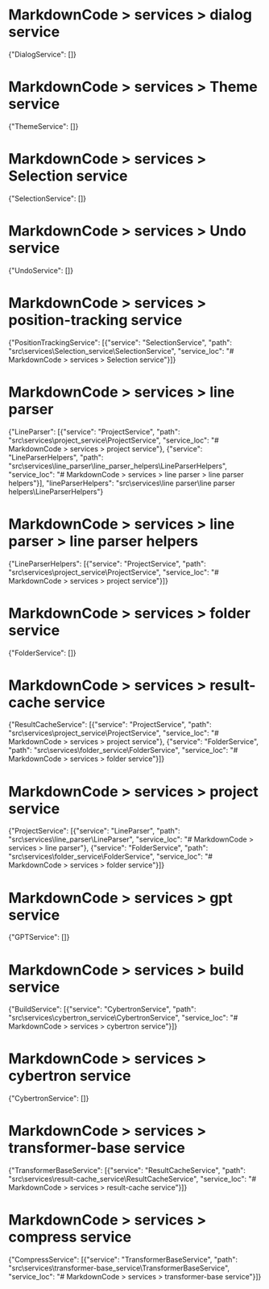# MarkdownCode > services > dialog service
{"DialogService": []}
# MarkdownCode > services > Theme service
{"ThemeService": []}
# MarkdownCode > services > Selection service
{"SelectionService": []}
# MarkdownCode > services > Undo service
{"UndoService": []}
# MarkdownCode > services > position-tracking service
{"PositionTrackingService": [{"service": "SelectionService", "path": "src\\services\\Selection_service\\SelectionService", "service_loc": "# MarkdownCode > services > Selection service"}]}
# MarkdownCode > services > line parser
{"LineParser": [{"service": "ProjectService", "path": "src\\services\\project_service\\ProjectService", "service_loc": "# MarkdownCode > services > project service"}, {"service": "LineParserHelpers", "path": "src\\services\\line_parser\\line_parser_helpers\\LineParserHelpers", "service_loc": "# MarkdownCode > services > line parser > line parser helpers"}], "lineParserHelpers": "src\\services\\line parser\\line parser helpers\\LineParserHelpers"}
# MarkdownCode > services > line parser > line parser helpers
{"LineParserHelpers": [{"service": "ProjectService", "path": "src\\services\\project_service\\ProjectService", "service_loc": "# MarkdownCode > services > project service"}]}
# MarkdownCode > services > folder service
{"FolderService": []}
# MarkdownCode > services > result-cache service
{"ResultCacheService": [{"service": "ProjectService", "path": "src\\services\\project_service\\ProjectService", "service_loc": "# MarkdownCode > services > project service"}, {"service": "FolderService", "path": "src\\services\\folder_service\\FolderService", "service_loc": "# MarkdownCode > services > folder service"}]}
# MarkdownCode > services > project service
{"ProjectService": [{"service": "LineParser", "path": "src\\services\\line_parser\\LineParser", "service_loc": "# MarkdownCode > services > line parser"}, {"service": "FolderService", "path": "src\\services\\folder_service\\FolderService", "service_loc": "# MarkdownCode > services > folder service"}]}
# MarkdownCode > services > gpt service
{"GPTService": []}
# MarkdownCode > services > build service
{"BuildService": [{"service": "CybertronService", "path": "src\\services\\cybertron_service\\CybertronService", "service_loc": "# MarkdownCode > services > cybertron service"}]}
# MarkdownCode > services > cybertron service
{"CybertronService": []}
# MarkdownCode > services > transformer-base service
{"TransformerBaseService": [{"service": "ResultCacheService", "path": "src\\services\\result-cache_service\\ResultCacheService", "service_loc": "# MarkdownCode > services > result-cache service"}]}
# MarkdownCode > services > compress service
{"CompressService": [{"service": "TransformerBaseService", "path": "src\\services\\transformer-base_service\\TransformerBaseService", "service_loc": "# MarkdownCode > services > transformer-base service"}]}
